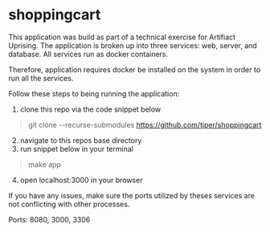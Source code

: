 # shoppingcart

This application was build as part of a technical exercise for Artifiact
Uprising. The application is broken up into three services: web, server, and
database. All services run as docker containers.

Therefore, application requires docker be installed on the system in order to
run all the services.

Follow these steps to being running the application:
1. clone this repo via the code snippet below
> git clone --recurse-submodules https://github.com/tjper/shoppingcart

2. navigate to this repos base directory
3. run snippet below in your terminal
>  make app

4. open localhost:3000 in your browser

If you have any issues, make sure the ports utilized by theses services are not
conflicting with other processes.

Ports: 8080, 3000, 3306
